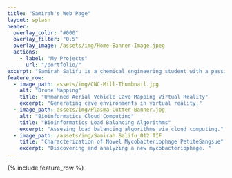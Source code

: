 ```yaml
---
title: "Samirah's Web Page"
layout: splash
header:
  overlay_color: "#000"
  overlay_filter: "0.5"
  overlay_image: /assets/img/Home-Banner-Image.jpeg
  actions:
    - label: "My Projects"
      url: "/portfolio/"
excerpt: "Samirah Salifu is a chemical engineering student with a passion for learning. Her intrests include drug delivery and sustainability."
feature_row:
  - image_path: assets/img/CNC-Mill-Thumbnail.jpg
    alt: "Drone Mapping"
    title: "Unmanned Aerial Vehicle Cave Mapping Virtual Reality"
    excerpt: "Generating cave environments in virtual reality."
  - image_path: assets/img/Plasma-Cutter-Banner.jpg
    alt: "Bioinformatics Cloud Computing"
    title: "Bioinformatics Load Balancing Algorithms"
    excerpt: "Assesing load balancing algorithms via cloud computing."
  - image_path: /assets/img/Samirah Salifu_012.TIF
    title: "Characterization of Novel Mycobacteriophage PetiteSangsue"
    excerpt: "Discovering and analyzing a new mycobacteriophage. "
---
```


{% include feature_row %}

